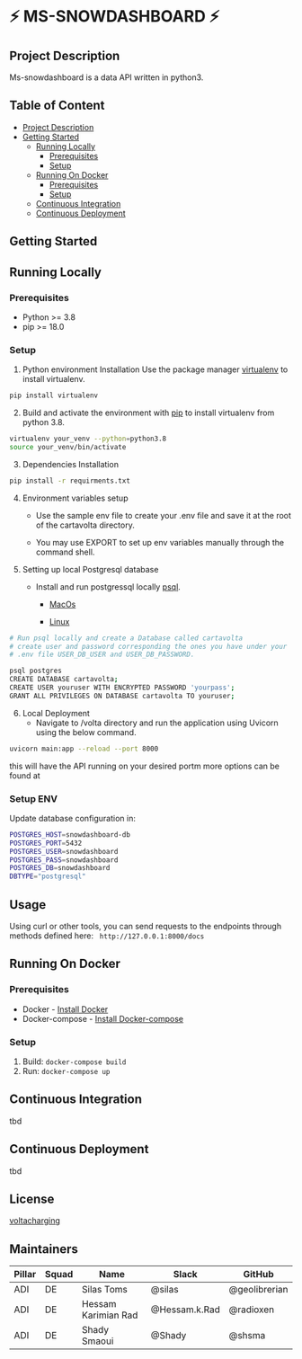 # ️⚡️ MS-SNOWDASHBOARD ⚡️

## Project Description
Ms-snowdashboard is a data API written in python3.

## Table of Content
* [Project Description](#project-description)
* [Getting Started](#getting-started)
  + [Running Locally](#running-locally)
    + [Prerequisites](#local-prerequisites) 
    + [Setup](#local-setup)
  + [Running On Docker](#running-on-docker)
    + [Prerequisites](#docker-prerequisites) 
    + [Setup](#docker-setup)
  + [Continuous Integration](#continuous-integration)
  + [Continuous Deployment](#continuous-deployment)

    

## <a id="getting-started"> Getting Started </a>


## <a id="running-locally"> Running Locally</a>

### <a id="local-prerequisites"> Prerequisites</a>
  - Python >= 3.8
  - pip >= 18.0

### <a id="local-setup"> Setup</a>
1. Python environment Installation
Use the package manager [virtualenv](https://pip.pypa.io/en/stable/) to install virtualenv.

```bash
pip install virtualenv
```

2. Build and activate the environment with  [pip](https://virtualenv.pypa.io/en/latest/) to install virtualenv from python 3.8.

```bash
virtualenv your_venv --python=python3.8
source your_venv/bin/activate
```



3. Dependencies Installation

```bash
pip install -r requirments.txt
```


4. Environment variables setup

   - Use the sample env file to create your .env file and save it at the root of the cartavolta directory. 

   - You may use EXPORT to set up env variables manually through the command shell.
   

5. Setting up local Postgresql database

   - Install and run postgressql locally [psql](https://www.postgresql.org/download/).

     - [MacOs](https://wiki.postgresql.org/wiki/Homebrew)

     - [Linux](https://www.postgresql.org/download/linux/ubuntu/)


```bash
# Run psql locally and create a Database called cartavolta
# create user and password corresponding the ones you have under your
# .env file USER_DB_USER and USER_DB_PASSWORD.

psql postgres
CREATE DATABASE cartavolta;
CREATE USER youruser WITH ENCRYPTED PASSWORD 'yourpass';
GRANT ALL PRIVILEGES ON DATABASE cartavolta TO youruser;
```

6. Local Deployment
   - Navigate to /volta directory and run the application using Uvicorn using the below command.

```bash
uvicorn main:app --reload --port 8000 
```
this will have the API running on your desired portm more options can be found at 
### <a id="docker-setup"> Setup ENV</a>
Update database configuration in:
```bash
POSTGRES_HOST=snowdashboard-db
POSTGRES_PORT=5432
POSTGRES_USER=snowdashboard
POSTGRES_PASS=snowdashboard
POSTGRES_DB=snowdashboard
DBTYPE="postgresql"
```
## Usage

Using curl or other tools, you can send requests to the endpoints through methods defined here:
``` http://127.0.0.1:8000/docs```

## <a id="running-on-docker"> Running On Docker</a>
### <a id="docker-prerequisites"> Prerequisites</a>
  - Docker - [Install Docker](https://www.digitalocean.com/community/tutorials/how-to-install-and-use-docker-on-ubuntu-20-04)
  - Docker-compose - [Install Docker-compose](https://www.digitalocean.com/community/tutorials/how-to-install-and-use-docker-compose-on-ubuntu-20-04)

### <a id="docker-setup"> Setup</a>
1. Build:  `docker-compose build`
2. Run: `docker-compose up`
## <a id="continuous-integration"> Continuous Integration</a>
tbd

## <a id="continuous-deployment"> Continuous Deployment</a>
tbd

## License
[voltacharging](https://voltacharging.com/)

## Maintainers
| Pillar  | Squad | Name     | Slack         | GitHub              |
|---------|-------|----------|---------------|---------------------|
| ADI | DE    |Silas Toms| @silas        | @geolibrerian|
| ADI | DE    |Hessam Karimian Rad| @Hessam.k.Rad | @radioxen|
| ADI | DE    |Shady Smaoui| @Shady        | @shsma|
